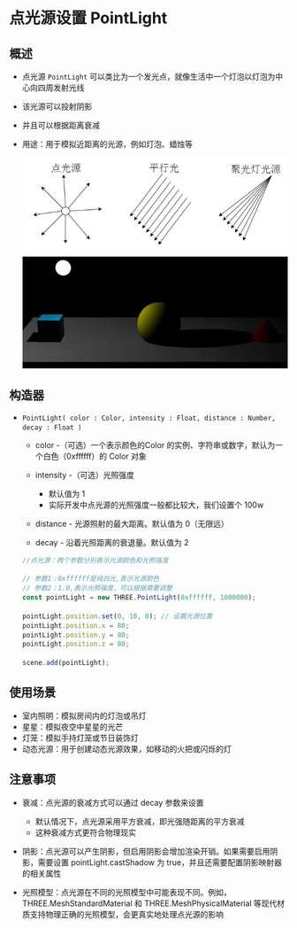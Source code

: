 # 点光源设置 PointLight

## 概述

+ 点光源 `PointLight` 可以类比为一个发光点，就像生活中一个灯泡以灯泡为中心向四周发射光线
+ 该光源可以投射阴影

+ 并且可以根据距离衰减
+ 用途：用于模拟近距离的光源，例如灯泡、蜡烛等

  ![alt text](images/光源分类.jpg)
  ![alt text](images/点光源.png)



## 构造器

+ `PointLight( color : Color, intensity : Float, distance : Number, decay : Float )`

  + color -（可选）一个表示颜色的Color 的实例、字符串或数字，默认为一个白色（0xffffff）的 Color 对象
  + intensity -（可选）光照强度

    + 默认值为 1
    + 实际开发中点光源的光照强度一般都比较大，我们设置个 100w

  + distance - 光源照射的最大距离。默认值为 0（无限远）
  + decay - 沿着光照距离的衰退量。默认值为 2

  ```js
  //点光源：两个参数分别表示光源颜色和光照强度

  // 参数1：0xffffff是纯白光,表示光源颜色
  // 参数2：1.0,表示光照强度，可以根据需要调整
  const pointLight = new THREE.PointLight(0xffffff, 1000000);

  pointLight.position.set(0, 10, 0); // 设置光源位置
  pointLight.position.x = 80;
  pointLight.position.y = 80;
  pointLight.position.z = 80;

  scene.add(pointLight);
  ```

## 使用场景

+ 室内照明：模拟房间内的灯泡或吊灯
+ 星星：模拟夜空中星星的光芒
+ 灯笼：模拟手持灯笼或节日装饰灯
+ 动态光源：用于创建动态光源效果，如移动的火把或闪烁的灯

## 注意事项

+ 衰减：点光源的衰减方式可以通过 decay 参数来设置

  + 默认情况下，点光源采用平方衰减，即光强随距离的平方衰减
  + 这种衰减方式更符合物理现实

+ 阴影：点光源可以产生阴影，但启用阴影会增加渲染开销。如果需要启用阴影，需要设置 pointLight.castShadow 为 true，并且还需要配置阴影映射器的相关属性
+ 光照模型：点光源在不同的光照模型中可能表现不同。例如，THREE.MeshStandardMaterial 和 THREE.MeshPhysicalMaterial 等现代材质支持物理正确的光照模型，会更真实地处理点光源的影响